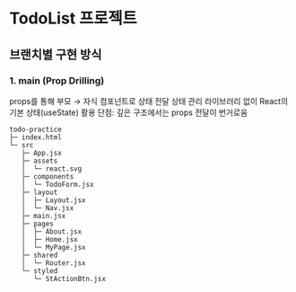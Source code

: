 # TodoList 프로젝트

## 브랜치별 구현 방식
### 1. main (Prop Drilling)
props를 통해 부모 → 자식 컴포넌트로 상태 전달
상태 관리 라이브러리 없이 React의 기본 상태(useState) 활용
단점: 깊은 구조에서는 props 전달이 번거로움
```
todo-practice
├─ index.html
└─ src
   ├─ App.jsx
   ├─ assets
   │  └─ react.svg
   ├─ components
   │  └─ TodoForm.jsx
   ├─ layout
   │  ├─ Layout.jsx
   │  └─ Nav.jsx
   ├─ main.jsx
   ├─ pages
   │  ├─ About.jsx
   │  ├─ Home.jsx
   │  └─ MyPage.jsx
   ├─ shared
   │  └─ Router.jsx
   └─ styled
      └─ StActionBtn.jsx

```
